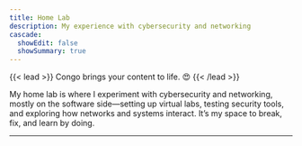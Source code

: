 ```yaml
---
title: Home Lab
description: My experience with cybersecurity and networking
cascade:
  showEdit: false
  showSummary: true
---
```


{{< lead >}}
Congo brings your content to life. :heart_eyes:
{{< /lead >}}

My home lab is where I experiment with cybersecurity and networking, mostly on the software side—setting up virtual labs, testing security tools, and exploring how networks and systems interact. It’s my space to break, fix, and learn by doing.


---

